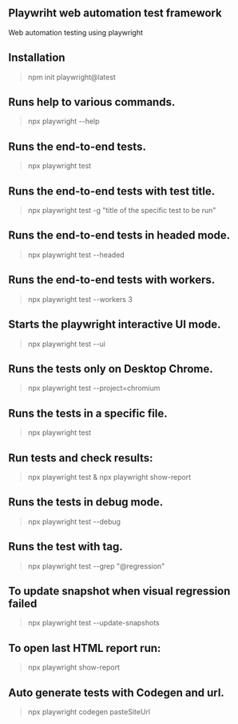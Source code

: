 ## Playwriht web automation test framework

Web automation testing using playwright

## Installation

> npm init playwright@latest

## Runs help to various commands.

> npx playwright --help

## Runs the end-to-end tests.

> npx playwright test

## Runs the end-to-end tests with test title.

> npx playwright test -g "title of the specific test to be run"

## Runs the end-to-end tests in headed mode.

> npx playwright test --headed

## Runs the end-to-end tests with workers.

> npx playwright test --workers 3

## Starts the playwright interactive UI mode.

> npx playwright test --ui
 
## Runs the tests only on Desktop Chrome.

> npx playwright test --project=chromium

## Runs the tests in a specific file.

>  npx playwright test 

## Run tests and check results:

> npx playwright test & npx playwright show-report
  
## Runs the tests in debug mode.

> npx playwright test --debug

## Runs the test with tag.

> npx playwright test --grep "@regression"

## To update snapshot when visual regression failed

> npx playwright test --update-snapshots

## To open last HTML report run:

> npx playwright show-report
  
## Auto generate tests with Codegen and url.

> npx playwright codegen pasteSiteUrl


